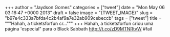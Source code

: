 
+++
author = "Jaydson Gomes"
categories = ["tweet"]
date = "Mon May 06 03:16:47 +0000 2013"
draft = false
image = "{TWEET_IMAGE}"
slug = "b97e4c333a7bfda4c2b4af9a7e32ab909cebeccb"
tags = ["tweet"]
title = """Hahah, a ticketsforfun cr..."""
+++
Hahah, a ticketsforfun criou uma página 'especial" para o Black Sabbath http://t.co/zD9MTNRtvW #fail
